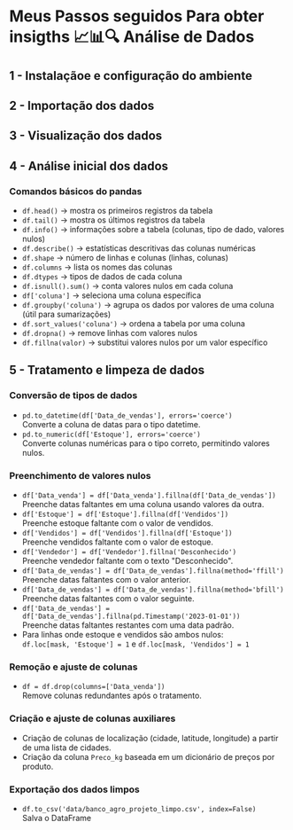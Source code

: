 #       Meus Passos seguidos Para obter insigths 📈📊🔍 Análise de Dados<br>

## 1 - Instalaçãoe e configuração do ambiente
## 2 - Importação dos dados
## 3 - Visualização dos dados
## 4 - Análise inicial dos dados
### Comandos básicos do pandas

- `df.head()` -> mostra os primeiros registros da tabela
- `df.tail()` -> mostra os últimos registros da tabela
- `df.info()` -> informações sobre a tabela (colunas, tipo de dado, valores nulos)
- `df.describe()` -> estatísticas descritivas das colunas numéricas
- `df.shape` -> número de linhas e colunas (linhas, colunas)
- `df.columns` -> lista os nomes das colunas
- `df.dtypes` -> tipos de dados de cada coluna
- `df.isnull().sum()` -> conta valores nulos em cada coluna
- `df['coluna']` -> seleciona uma coluna específica
- `df.groupby('coluna')` -> agrupa os dados por valores de uma coluna (útil para sumarizações)
- `df.sort_values('coluna')` -> ordena a tabela por uma coluna
- `df.dropna()` -> remove linhas com valores nulos
- `df.fillna(valor)` -> substitui valores nulos por um valor específico

## 5 - Tratamento e limpeza de dados

### Conversão de tipos de dados
- `pd.to_datetime(df['Data_de_vendas'], errors='coerce')`  
  Converte a coluna de datas para o tipo datetime.
- `pd.to_numeric(df['Estoque'], errors='coerce')`  
  Converte colunas numéricas para o tipo correto, permitindo valores nulos.

### Preenchimento de valores nulos
- `df['Data_venda'] = df['Data_venda'].fillna(df['Data_de_vendas'])`  
  Preenche datas faltantes em uma coluna usando valores da outra.
- `df['Estoque'] = df['Estoque'].fillna(df['Vendidos'])`  
  Preenche estoque faltante com o valor de vendidos.
- `df['Vendidos'] = df['Vendidos'].fillna(df['Estoque'])`  
  Preenche vendidos faltante com o valor de estoque.
- `df['Vendedor'] = df['Vendedor'].fillna('Desconhecido')`  
  Preenche vendedor faltante com o texto "Desconhecido".
- `df['Data_de_vendas'] = df['Data_de_vendas'].fillna(method='ffill')`  
  Preenche datas faltantes com o valor anterior.
- `df['Data_de_vendas'] = df['Data_de_vendas'].fillna(method='bfill')`  
  Preenche datas faltantes com o valor seguinte.
- `df['Data_de_vendas'] = df['Data_de_vendas'].fillna(pd.Timestamp('2023-01-01'))`  
  Preenche datas faltantes restantes com uma data padrão.
- Para linhas onde estoque e vendidos são ambos nulos:  
  `df.loc[mask, 'Estoque'] = 1` e `df.loc[mask, 'Vendidos'] = 1`

### Remoção e ajuste de colunas
- `df = df.drop(columns=['Data_venda'])`  
  Remove colunas redundantes após o tratamento.

### Criação e ajuste de colunas auxiliares
- Criação de colunas de localização (cidade, latitude, longitude) a partir de uma lista de cidades.
- Criação da coluna `Preco_kg` baseada em um dicionário de preços por produto.

### Exportação dos dados limpos
- `df.to_csv('data/banco_agro_projeto_limpo.csv', index=False)`  
  Salva o DataFrame



